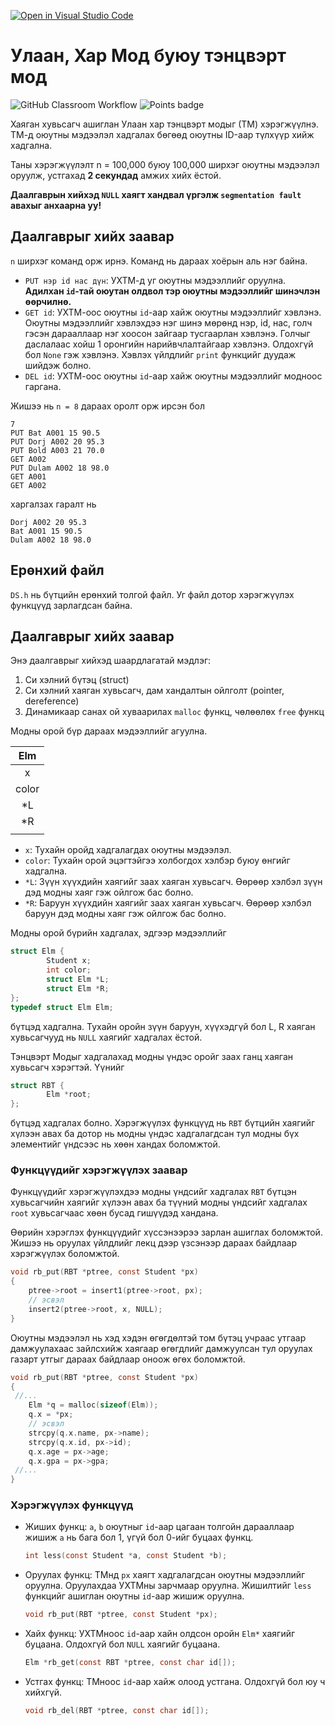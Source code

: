 [![Open in Visual Studio Code](https://classroom.github.com/assets/open-in-vscode-c66648af7eb3fe8bc4f294546bfd86ef473780cde1dea487d3c4ff354943c9ae.svg)](https://classroom.github.com/online_ide?assignment_repo_id=9251308&assignment_repo_type=AssignmentRepo)
# Улаан, Хар Мод буюу тэнцвэрт мод
![GitHub Classroom Workflow](../../workflows/GitHub%20Classroom%20Workflow/badge.svg?branch=main) ![Points badge](../../blob/badges/.github/badges/points.svg)

Хаяган хувьсагч ашиглан Улаан хар тэнцвэрт модыг (ТМ) хэрэгжүүлнэ. ТМ-д оюутны мэдээлэл хадгалах бөгөөд оюутны ID-аар түлхүүр хийж хадгална.

Таны хэрэгжүүлэлт n = 100,000 буюу 100,000 ширхэг оюутны мэдээлэл оруулж, устгахад **2 секундад** амжих хийх ёстой.

**Даалгаврын хийхэд `NULL` хаягт хандвал үргэлж `segmentation fault` авахыг анхаарна уу!**

## Даалгаврыг хийх заавар

`n` ширхэг команд орж ирнэ. Команд нь дараах хоёрын аль нэг байна.
  * `PUT нэр id нас дүн`: УХТМ-д уг оюутны мэдээллийг оруулна. **Адилхан `id`-тай оюутан олдвол тэр оюутны мэдээллийг шинэчлэн өөрчилнө.**
  * `GET id`: УХТМ-оос оюутны `id`-аар хайж оюутны мэдээллийг хэвлэнэ. Оюутны мэдээллийг хэвлэхдээ нэг шинэ мөрөнд нэр, id, нас, голч гэсэн дарааллаар нэг хоосон зайгаар тусгаарлан хэвлэнэ. Голчыг даслалаас хойш 1 оронгийн нарийвчлалтайгаар хэвлэнэ. Олдохгүй бол `None` гэж хэвлэнэ. Хэвлэх үйлдлийг `print` функцийг дуудаж шийдэж болно.
  * `DEL id`: УХТМ-оос оюутны `id`-аар хайж оюутны мэдээллийг модноос гаргана.
  
Жишээ нь `n = 8` дараах оролт орж ирсэн бол 
```
7
PUT Bat A001 15 90.5
PUT Dorj A002 20 95.3
PUT Bold A003 21 70.0
GET A002
PUT Dulam A002 18 98.0
GET A001
GET A002
```
харгалзах гаралт нь
```
Dorj A002 20 95.3
Bat A001 15 90.5
Dulam A002 18 98.0
```

## Ерөнхий файл
`DS.h` нь бүтцийн ерөнхий толгой файл. Уг файл дотор хэрэгжүүлэх функцүүд зарлагдсан байна.

## Даалгаврыг хийх заавар

Энэ даалгаврыг хийхэд шаардлагатай мэдлэг:
  1. Си хэлний бүтэц (struct)
  2. Си хэлний хаяган хувьсагч, дам хандалтын ойлголт (pointer, dereference)
  3. Динамикаар санах ой хуваарилах `malloc` функц, чөлөөлөх `free` функц
  
Модны орой бүр дараах мэдээллийг агуулна.

| Elm    |
|:------:|
| x      |
| color  |
| *L     |
| *R     |
|        |

  * `x`: Тухайн оройд хадгалагдах оюутны мэдээлэл.
  * `color`: Тухайн орой эцэгтэйгээ холбогдох хэлбэр буюу өнгийг хадгална.
  * `*L`: Зүүн хүүхдийн хаягийг заах хаяган хувьсагч. Өөрөөр хэлбэл зүүн дэд модны хаяг гэж ойлгож бас болно.
  * `*R`: Баруун хүүхдийн хаягийг заах хаяган хувьсагч. Өөрөөр хэлбэл баруун дэд модны хаяг гэж ойлгож бас болно.

Модны орой бүрийн хадгалах, эдгээр мэдээллийг 
```C
struct Elm {
        Student x;
        int color;
        struct Elm *L;
        struct Elm *R;
};
typedef struct Elm Elm;
```
бүтцэд хадгална. Тухайн оройн зүүн баруун, хүүхэдгүй бол L, R хаяган хувьсагчууд нь `NULL` хаягийг хадгалах ёстой. 

Тэнцвэрт Модыг хадгалахад модны үндэс оройг заах ганц хаяган хувьсагч хэрэгтэй. Үүнийг 
```C
struct RBT {
        Elm *root;
};
```
бүтцэд хадгалах болно. Хэрэгжүүлэх функцүүд нь `RBT` бүтцийн хаягийг хүлээн авах ба дотор нь модны үндэс хадгалагдсан тул модны бүх элементийг үндсээс нь хөөн хандах боломжтой.

### Функцүүдийг хэрэгжүүлэх заавар
Функцүүдийг хэрэгжүүлэхдээ модны үндсийг хадгалах `RBT` бүтцэн хувьсагчийн хаягийг хүлээн авах ба түүний модны үндсийг хадгалах `root` хувьсагчаас хөөн бусад гишүүдэд хандана.

Өөрийн хэрэглэх функцүүдийг хүссэнээрээ зарлан ашиглах боломжтой. Жишээ нь оруулах үйлдлийг лекц дээр үзсэнээр дараах байдлаар хэрэгжүүлэх боломжтой.
```C
void rb_put(RBT *ptree, const Student *px)
{
    ptree->root = insert1(ptree->root, px);
    // эсвэл
    insert2(ptree->root, x, NULL);
}
```

Оюутны мэдээлэл нь хэд хэдэн өгөгдөлтэй том бүтэц учраас утгаар дамжуулахаас зайлсхийж хаягаар өгөгдлийг дамжуулсан тул оруулах газарт утгыг дараах байдлаар оноож өгөх боломжтой.
```C
void rb_put(RBT *ptree, const Student *px) 
{
 //...
    Elm *q = malloc(sizeof(Elm));
    q.x = *px;
	// эсвэл
	strcpy(q.x.name, px->name);
	strcpy(q.x.id, px->id);
	q.x.age = px->age;
	q.x.gpa = px->gpa;
 //...
}
```

### Хэрэгжүүлэх функцүүд

  * Жиших функц: `a`, `b` оюутныг `id`-аар цагаан толгойн дарааллаар жишиж `a` нь бага бол 1, үгүй бол 0-ийг буцаах функц.
    ```C
    int less(const Student *a, const Student *b);
    ```

  * Оруулах функц: ТМнд `px` хаягт хадгалагдсан оюутны мэдээллийг оруулна. Оруулахдаа УХТМны зарчмаар оруулна. Жишилтийг `less` функцийг ашиглан оюутны `id`-аар жишиж оруулна.
    ```C
    void rb_put(RBT *ptree, const Student *px);
    ```

  * Хайх функц: УХТМноос `id`-аар хайн олдсон оройн `Elm*` хаягийг буцаана. Олдохгүй бол `NULL` хаягийг буцаана. 
    ```C
    Elm *rb_get(const RBT *ptree, const char id[]);
    ```
    
  * Устгах функц: ТМноос `id`-аар хайж олоод устгана. Олдохгүй бол юу ч хийхгүй. 
    ```C
    void rb_del(RBT *ptree, const char id[]);
    ```
